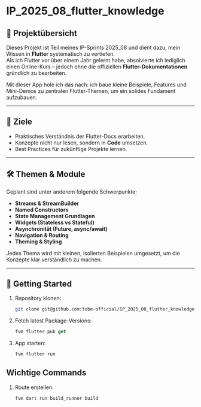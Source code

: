 # IP_2025_08_flutter_knowledge

## 📖 Projektübersicht
Dieses Projekt ist Teil meines IP-Sprints 2025_08 und dient dazu, mein Wissen in **Flutter** systematisch zu vertiefen.  
Als ich Flutter vor über einem Jahr gelernt habe, absolvierte ich lediglich einen Online-Kurs – jedoch ohne die offiziellen **Flutter-Dokumentationen** gründlich zu bearbeiten.

Mit dieser App hole ich das nach: ich baue kleine Beispiele, Features und Mini-Demos zu zentralen Flutter-Themen, um ein solides Fundament aufzubauen.

---

## 🎯 Ziele
- Praktisches Verständnis der Flutter-Docs erarbeiten.
- Konzepte nicht nur lesen, sondern in **Code** umsetzen.
- Best Practices für zukünftige Projekte lernen.

---

## 🛠️ Themen & Module
Geplant sind unter anderem folgende Schwerpunkte:

- **Streams & StreamBuilder**
- **Named Constructors**
- **State Management Grundlagen**
- **Widgets (Stateless vs Stateful)**
- **Asynchronität (Future, async/await)**
- **Navigation & Routing**
- **Theming & Styling**

Jedes Thema wird mit kleinen, isolierten Beispielen umgesetzt, um die Konzepte klar verständlich zu machen.

---

## 🚀 Getting Started
1. Repository klonen:
   ```bash
   git clone git@github.com:tobe-official/IP_2025_08_flutter_knowledge.git
   ```

2. Fetch latest Package-Versions:
   ```dart
   fvm flutter pub get
   ```

3. App starten:
   ```dart
   fvm flutter run
   ```
   

## Wichtige Commands
1. Route erstellen:
   ```dart
   fvm dart run build_runner build
   ```